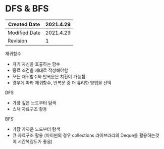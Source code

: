 # DFS & BFS
| Created Date | 2021.4.29 |
| - | - |
| Modified Date | 2021.4.29 |
| Revision | 1 |

재귀함수
- 자기 자신을 호출하는 함수
- 종료 조건을 제대로 작성해야함
- 모든 재귀함수와 반복문은 치환이 가능함
- 경우에 따라 재귀함수, 반복문 중 더 유리한 방법을 선택


DFS
- 가장 깊은 노드부터 탐색
- 스택 자료구조 활용


BFS
- 가장 가까운 노드부터 탐색
- 큐 자료구조 활용 (파이썬의 경우 collections 라이브러리의 Deque를 활용하는것이 시간복잡도가 좋음)
